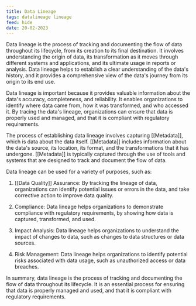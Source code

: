 ```yaml
---
title: Data Lineage
tags: datalineage lineage
feed: hide
date: 20-02-2023
---
```

Data lineage is the process of tracking and documenting the flow of data throughout its lifecycle, from its creation to its final destination. It involves understanding the origin of data, its transformation as it moves through different systems and applications, and its ultimate usage in reports or analysis. Data lineage helps to establish a clear understanding of the data's history, and it provides a comprehensive view of the data's journey from its origin to its end use.

Data lineage is important because it provides valuable information about the data's accuracy, completeness, and reliability. It enables organizations to identify where data came from, how it was transformed, and who accessed it. By tracing the data's lineage, organizations can ensure that data is properly used and managed, and that it is compliant with regulatory requirements.

The process of establishing data lineage involves capturing [[Metadata]], which is data about the data itself. [[Metadata]] includes information about the data's source, its location, its format, and the transformations that it has undergone. [[Metadata]] is typically captured through the use of tools and systems that are designed to track and document the flow of data.

Data lineage can be used for a variety of purposes, such as:

1.  [[Data Quality]] Assurance: By tracking the lineage of data, organizations can identify potential issues or errors in the data, and take corrective action to improve data quality.
    
2.  Compliance: Data lineage helps organizations to demonstrate compliance with regulatory requirements, by showing how data is captured, transformed, and used.
    
3.  Impact Analysis: Data lineage helps organizations to understand the impact of changes to data, such as changes to data structures or data sources.
    
4.  Risk Management: Data lineage helps organizations to identify potential risks associated with data usage, such as unauthorized access or data breaches.
    

In summary, data lineage is the process of tracking and documenting the flow of data throughout its lifecycle. It is an essential process for ensuring that data is properly managed and used, and that it is compliant with regulatory requirements.